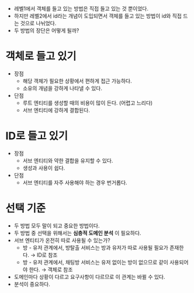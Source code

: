 - 레벨1에서 객체를 들고 있는 방법은 직접 들고 있는 것 뿐이었다.
- 하지만 레벨2에서 id라는 개념이 도입되면서 객체를 들고 있는 방법이 id와 직접 드는 것으로 나뉘었다.
- 두 방법의 장단은 어떻게 될까?
# 객체로 들고 있기
- 장점
    - 해당 객체가 필요한 상황에서 편하게 접근 가능하다.
    - 소유의 개념을 강하게 나타낼 수 있다.
- 단점
    - 루트 엔티티를 생성할 때의 비용이 많이 든다. (어렵고 느리다)
    - 서브 엔티티에 강하게 결합된다.
# ID로 들고 있기
- 장점
    - 서브 엔티티와 약한 결합을 유지할 수 있다.
    - 생성과 사용이 쉽다.
- 단점
    - 서브 엔티티를 자주 사용해야 하는 경우 번거롭다.
# 선택 기준
- 두 방법 모두 말이 되고 중요한 방법이다.
- 두 방법 중 선택을 위해서는 **심층적 도메인 분석** 이 필요하다.
- 서브 엔티티가 온전히 따로 사용될 수 있는가?
    - 방 - 유저 관계에서, 방탈출 서비스는 방과 유저가 따로 사용될 필요가 존재한다. → ID로 참조
    - 방 - 유저 관계에서, 채팅방 서비스는 유저 없이는 방이 없으므로 같이 사용되어야 한다. → 객체로 참조
- 도메인마다 상황이 다르고 요구사항이 다르므로 이 관계는 바뀔 수 있다.
- 분석이 중요하다.